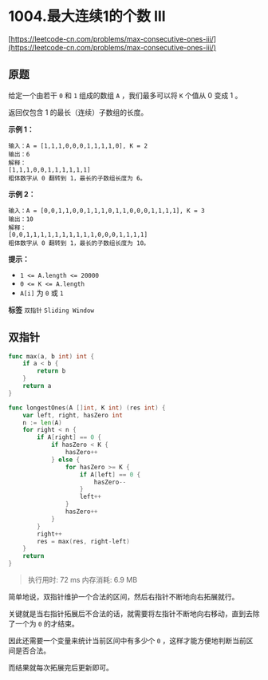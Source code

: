 # 1004.最大连续1的个数 III
[https://leetcode-cn.com/problems/max-consecutive-ones-iii/](https://leetcode-cn.com/problems/max-consecutive-ones-iii/) 
## 原题
给定一个由若干 `0` 和 `1` 组成的数组 `A` ，我们最多可以将 `K` 个值从 0 变成 1 。

返回仅包含 1 的最长（连续）子数组的长度。

 

 **示例 1：** 

```
输入：A = [1,1,1,0,0,0,1,1,1,1,0], K = 2
输出：6
解释： 
[1,1,1,0,0,1,1,1,1,1,1]
粗体数字从 0 翻转到 1，最长的子数组长度为 6。
```

 **示例 2：** 

```
输入：A = [0,0,1,1,0,0,1,1,1,0,1,1,0,0,0,1,1,1,1], K = 3
输出：10
解释：
[0,0,1,1,1,1,1,1,1,1,1,1,0,0,0,1,1,1,1]
粗体数字从 0 翻转到 1，最长的子数组长度为 10。
```
 

 **提示：** 
-  `1 <= A.length <= 20000` 
-  `0 <= K <= A.length` 
-  `A[i]` 为 `0` 或 `1` 
 
**标签**
`双指针` `Sliding Window` 


## 双指针
```go
func max(a, b int) int {
	if a < b {
		return b
	}
	return a
}

func longestOnes(A []int, K int) (res int) {
	var left, right, hasZero int
	n := len(A)
	for right < n {
		if A[right] == 0 {
			if hasZero < K {
				hasZero++
			} else {
				for hasZero >= K {
					if A[left] == 0 {
						hasZero--
					}
					left++
				}
				hasZero++
			}
		}
		right++
		res = max(res, right-left)
	}
	return
}
```
>执行用时: 72 ms
内存消耗: 6.9 MB

简单地说，双指针维护一个合法的区间，然后右指针不断地向右拓展就行。

关键就是当右指针拓展后不合法的话，就需要将左指针不断地向右移动，直到去除了一个为 `0` 的才结束。

因此还需要一个变量来统计当前区间中有多少个 `0` ，这样才能方便地判断当前区间是否合法。

而结果就每次拓展完后更新即可。